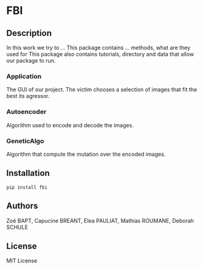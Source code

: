 # FBI

## Description

In this work we try to ...
This package contains ... methods, what are they used for 
This package also contains tutorials, directory and data that allow our package to run.

### Application

The GUI of our project. The victim chooses a selection of images that fit the best its agressor.


### Autoencoder

Algorithm used to encode and decode the images.

### GeneticAlgo

Algorithm that compute the mutation over the encoded images.


## Installation

`pip install fbi`

## Authors
Zoé BAPT, Capucine BREANT, Elea PAULIAT, Mathias ROUMANE, Deborah SCHULE

## License
MIT License

